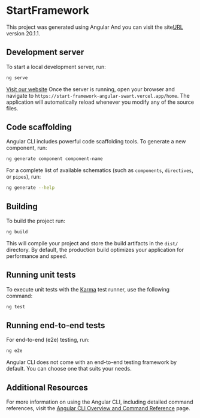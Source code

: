 # StartFramework

This project was generated using Angular And you can visit the site[URL](https://start-framework-angular-swart.vercel.app/home) version 20.1.1.

## Development server

To start a local development server, run:

```bash
ng serve
```
[Visit our website](https://start-framework-angular-swart.vercel.app/home)
Once the server is running, open your browser and navigate to `https://start-framework-angular-swart.vercel.app/home`. The application will automatically reload whenever you modify any of the source files.

## Code scaffolding

Angular CLI includes powerful code scaffolding tools. To generate a new component, run:

```bash
ng generate component component-name
```

For a complete list of available schematics (such as `components`, `directives`, or `pipes`), run:

```bash
ng generate --help
```

## Building

To build the project run:

```bash
ng build
```

This will compile your project and store the build artifacts in the `dist/` directory. By default, the production build optimizes your application for performance and speed.

## Running unit tests

To execute unit tests with the [Karma](https://karma-runner.github.io) test runner, use the following command:

```bash
ng test
```

## Running end-to-end tests

For end-to-end (e2e) testing, run:

```bash
ng e2e
```

Angular CLI does not come with an end-to-end testing framework by default. You can choose one that suits your needs.

## Additional Resources

For more information on using the Angular CLI, including detailed command references, visit the [Angular CLI Overview and Command Reference](https://angular.dev/tools/cli) page.
